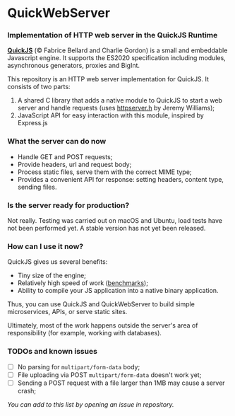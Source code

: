 # QuickWebServer
### Implementation of HTTP web server in the QuickJS Runtime

**[QuickJS](https://bellard.org/quickjs/)** (&copy; Fabrice Bellard and Charlie Gordon) is a small
and embeddable Javascript engine. It supports the ES2020 specification including modules,
asynchronous generators, proxies and BigInt.

This repository is an HTTP web server implementation for QuickJS. It consists of two parts:
1. A shared C library that adds a native module to QuickJS to start a web server
   and handle requests (uses [httpserver.h](https://github.com/jeremycw/httpserver.h) by Jeremy Williams);
2. JavaScript API for easy interaction with this module, inspired by Express.js

### What the server can do now
* Handle GET and POST requests;
* Provide headers, url and request body;
* Process static files, serve them with the correct MIME type;
* Provides a convenient API for response: setting headers, content type, sending files.

### Is the server ready for production?
Not really. Testing was carried out on macOS and Ubuntu, load tests have not been performed yet.
A stable version has not yet been released.

### How can I use it now?
QuickJS gives us several benefits:
* Tiny size of the engine;
* Relatively high speed of work ([benchmarks](https://bellard.org/quickjs/bench.html));
* Ability to compile your JS application into a native binary application.

Thus, you can use QuickJS and QuickWebServer to build simple microservices, APIs, or serve
static sites.

Ultimately, most of the work happens outside the server's area of responsibility
(for example, working with databases).

### TODOs and known issues
- [ ] No parsing for `multipart/form-data` body;
- [ ] File uploading via POST `multipart/form-data` doesn't work yet;
- [ ] Sending a POST request with a file larger than 1MB may cause a server crash;

_You can add to this list by opening an issue in repository._

